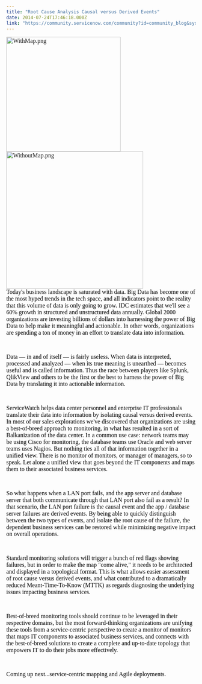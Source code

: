 ```yaml
---
title: "Root Cause Analysis Causal versus Derived Events"
date: 2014-07-24T17:46:18.000Z
link: "https://community.servicenow.com/community?id=community_blog&sys_id=29ace225dbd0dbc01dcaf3231f9619bc"
---
```

<p><span style="color: #000000; font-family: Calibri; font-size: 12pt;"><a _jive_internal="true" href="/servlet/JiveServlet/showImage/38-3270-12038/WithMap.png"><img  alt="WithMap.png" class="jive-image image-4" height="294" src="6d71c8cadb141344e9737a9e0f961931.iix" style="height: auto;" width="304"/></a><a _jive_internal="true" href="/servlet/JiveServlet/showImage/38-3270-12037/WithoutMap.png"><img  alt="WithoutMap.png" class="jive-image image-3" height="230" src="cc52ec8edb5c5304b322f4621f961942.iix" style="height: auto;" width="364"/></a><br/></span><span style="color: #000000; font-family: Calibri; font-size: 12pt;">Today's business landscape is saturated with data. Big Data has become one of the most hyped trends in the tech space, and all indicators point to the reality that this volume of data is only going to grow. IDC estimates that we'll see a 60% growth in structured and unstructured data annually. Global 2000 organizations are investing billions of dollars into harnessing the power of Big Data to help make it meaningful and actionable. In other words, organizations are spending a ton of money in an effort to translate data into information.</span><span style="color: #000000; font-family: Calibri; font-size: 12pt;"><br/></span></p><p><span style="color: #000000; font-family: Times New Roman; font-size: 12pt;">   </span></p><p><span style="color: #000000; font-family: Calibri; font-size: 12pt;">Data — in and of itself — is fairly useless. When data is interpreted, processed and analyzed — when its true meaning is unearthed — becomes useful and is called information. Thus the race between players like Splunk, QlikView and others to be the first or the best to harness the power of Big Data by translating it into actionable information.</span></p><p><span style="color: #000000; font-family: Times New Roman; font-size: 12pt;">   </span></p><p><span style="color: #000000; font-family: Calibri; font-size: 12pt;">ServiceWatch helps data center personnel and enterprise IT professionals translate their data into information by isolating causal versus derived events. In most of our sales explorations we've discovered that organizations are using a best-of-breed approach to monitoring, in what has resulted in a sort of Balkanization of the data center. In a common use case: network teams may be using Cisco for monitoring, the database teams use Oracle and web server teams uses Nagios. But nothing ties all of that information together in a unified view. There is no monitor of monitors, or manager of managers, so to speak. Let alone a unified view that goes beyond the IT components and maps them to their associated business services.</span><span style="color: #000000; font-family: Calibri; font-size: 12pt;"> </span></p><p><span style="color: #000000; font-family: Times New Roman; font-size: 12pt;">   </span></p><p><span style="color: #000000; font-family: Calibri; font-size: 12pt;">So what happens when a LAN port fails, and the app server and database server that both communicate through that LAN port also fail as a result? In that scenario, the LAN port failure is the causal event and the app / database server failures are derived events. By being able to quickly distinguish between the two types of events, and isolate the root cause of the failure, the dependent business services can be restored while minimizing negative impact on overall operations.</span><span style="color: #000000; font-family: Calibri; font-size: 12pt;"> </span></p><p><span style="color: #000000; font-family: Times New Roman; font-size: 12pt;">   </span></p><p><span style="color: #000000; font-family: Calibri; font-size: 12pt;">Standard monitoring solutions will trigger a bunch of red flags showing failures, but in order to make the map "come alive," it needs to be architected and displayed in a topological format. This is what allows easier assessment of root cause versus derived events, and what contributed to a dramatically reduced Meant-Time-To-Know (MTTK) as regards diagnosing the underlying issues impacting business services.</span></p><p><span style="color: #000000; font-family: Calibri; font-size: 12pt;"><br/></span></p><p><span style="color: #000000; font-family: Calibri; font-size: 12pt;">Best-of-breed monitoring tools should continue to be leveraged in their respective domains, but the most forward-thinking organizations are unifying these tools from a service-centric perspective to create a monitor of monitors that maps IT components to associated business services, and connects with the best-of-breed solutions to create a complete and up-to-date topology that empowers IT to do their jobs more effectively.</span></p><p><span style="color: #000000; font-family: Calibri; font-size: 12pt;"><br/></span></p><p><span style="color: #000000; font-family: Calibri; font-size: 12pt;">Coming up next...service-centric mapping and Agile d</span><span style="color: #000000; font-family: Times New Roman; font-size: 12pt;">eployments.</span></p><p style="min-height: 8pt; height: 8pt; padding: 0px;">  </p><p><span style="color: #000000; font-family: Times New Roman; font-size: 12pt;">   </span></p>